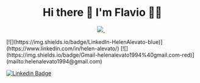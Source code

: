 <h1 align='center'>
  Hi there 👋 I'm Flavio 👨‍💻
</h1>

<p align='center'>
  
  <!--<a href="https://wa.me/5518996643974?text=Olá!%20Alexandre">
    <img src="https://img.shields.io/badge/WHATSAPP-%2325D366.svg?&style=for-the-badge&logo=whatsapp&logoColor=white" />    
  </a>&nbsp;&nbsp;-->
  <a href="https://www.linkedin.com/in/flavioapereira/">
    <img src="https://img.shields.io/badge/linkedin-%230077B5.svg?&style=for-the-badge&logo=linkedin&logoColor=white" />
  </a>&nbsp;&nbsp;

</p> 
[![](https://img.shields.io/badge/LinkedIn-HelenAlevato-blue)](https://www.linkedin.com/in/helen-alevato/)
[![](https://img.shields.io/badge/Gmail-helenalevato1994%40gmail.com-red)](mailto:helenalevato1994@gmail.com)

[![Linkedin Badge](https://img.shields.io/badge/LinkedIn-0077B5?style=for-the-badge&logo=linkedin&logoColor=white=&link=https://www.linkedin.com/in/flavioapereira/)](https://www.linkedin.com/in/flavioapereira/)
  











<!--
**flavioalessandropereira/flavioalessandropereira** is a ✨ _special_ ✨ repository because its `README.md` (this file) appears on your GitHub profile.

Here are some ideas to get you started:

- 🔭 I’m currently working on ...
- 🌱 I’m currently learning ...
- 👯 I’m looking to collaborate on ...
- 🤔 I’m looking for help with ...
- 💬 Ask me about ...
- 📫 How to reach me: ...
- 😄 Pronouns: ...
- ⚡ Fun fact: ...
-->
<!--stackedit_data:
eyJoaXN0b3J5IjpbLTE3OTgyNjQ0MzIsMTc4NjAxMDcxMiw0Nj
g2NTg4MSw0Njg2NTg4MSwtMTk0NDI3NTc2LDE5NjgxNTI2NTUs
LTcwODIxMjIwLDExOTQ3ODA2NzEsLTE1NjExOTA1NzcsLTE2Mz
YyNzM3NTEsLTExNzIxMjU1MDUsLTQzNzkxNjU4NSwxOTMwNjM0
MzU1LC0xNDE2ODcwNjM4LDg4NzE2NzM2NCwtNTc0Njg5ODA4LC
0xODI2NTU3ODk3XX0=
-->